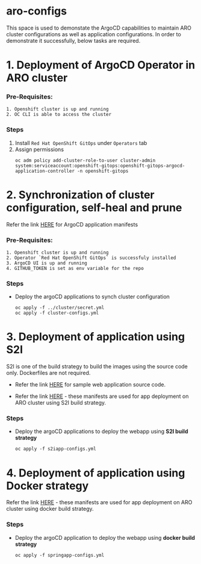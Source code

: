 # aro-configs

This space is used to demonstate the ArgoCD capabilities to maintain ARO cluster configurations as well as application configurations. In order to demonstrate it successfully, below tasks are required.

# 1. Deployment of ArgoCD Operator in ARO cluster

### Pre-Requisites:
    1. Openshift cluster is up and running
    2. OC CLI is able to access the cluster

### Steps

1. Install `Red Hat OpenShift GitOps` under `Operators` tab
2. Assign permissions 
    ```
    oc adm policy add-cluster-role-to-user cluster-admin system:serviceaccount:openshift-gitops:openshift-gitops-argocd-application-controller -n openshift-gitops
    ```

# 2. Synchronization of cluster configuration, self-heal and prune

Refer the link [HERE](https://github.com/adi-sharma14/aro-configs/tree/main/argo) for ArgoCD application manifests 

### Pre-Requisites:
    1. Openshift cluster is up and running
    2. Operator `Red Hat OpenShift GitOps` is successfuly installed
    3. ArgoCD UI is up and running
    4. GITHUB_TOKEN is set as env variable for the repo

### Steps

* Deploy the argoCD applications to synch cluster configuration
    ```
    oc apply -f ../cluster/secret.yml
    oc apply -f cluster-configs.yml
    ```

# 3. Deployment of application using S2I

S2I is one of the build strategy to build the images using the source code only. Dockerfiles are not required.

* Refer the link [HERE](https://github.com/adi-sharma14/demo-app.git) for sample web application source code.

* Refer the link [HERE](https://github.com/adi-sharma14/aro-configs/tree/main/s2iapp) - these manifests are used for app deployment on ARO cluster using S2I build strategy.

### Steps

* Deploy the argoCD applications to deploy the webapp using **S2I build strategy**
    ```
    oc apply -f s2iapp-configs.yml
    ```

# 4. Deployment of application using Docker strategy

Refer the link [HERE](https://github.com/adi-sharma14/aro-configs/tree/main/app) - these manifests are used for app deployment on ARO cluster using docker build strategy.

### Steps

* Deploy the argoCD application to deploy the webapp using **docker build strategy**
    ```
    oc apply -f springapp-configs.yml
    ```
